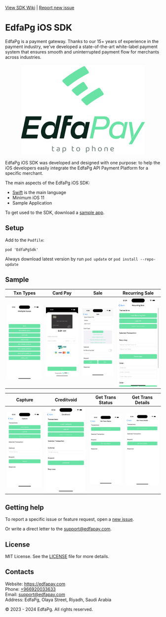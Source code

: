 [View SDK Wiki](https://github.com/edfapay/edfa-pg-ios-sdk-pod/wiki) | [Report new issue](https://github.com/edfapay/edfa-pg-ios-sdk-pod/issues/new)

# EdfaPg iOS SDK

EdfaPg is a payment gateway. Thanks to our 15+ years of experience in the payment industry, we’ve developed a state-of-the-art white-label payment system that ensures smooth and uninterrupted payment flow for merchants across industries.

<p align="center">
  <a href="https://edfapay.com">
      <img src="/media/header.png" alt="EdfaPg" width="400px"/>
  </a>
</p>

EdfaPg iOS SDK was developed and designed with one purpose: to help the iOS developers easily integrate the EdfaPg API Payment Platform for a specific merchant. 

The main aspects of the EdfaPg iOS SDK:

- [Swift](https://developer.apple.com/swift/) is the main language 
- Minimum iOS 11
- Sample Application

To get used to the SDK, download a [sample app](https://github.com/edfapay/edfa-pg-ios-sdk-sample ).

## Setup

Add to the `Podfile`:

```
pod 'EdfaPgSdk'
```

Always download latest version by run `pod update` or `pod install --repo-update`

## Sample

| Txn Types | Card Pay | Sale | Recurring Sale |
|-|-|-|-|
| ![](/media/main_page.png) | ![](/media/pay_card.png) | ![](/media/sale.png) | ![](/media/recurring-sale.png) |

| Capture | Creditvoid | Get Trans Status | Get Trans Details |
|-|-|-|-|
| ![](/media/capture.png) | ![](/media/creditvoid.png) | ![](/media/get-trans-status.png) | ![](/media/get-trans-details.png) |

## Getting help

To report a specific issue or feature request, open a [new issue](https://github.com/edfapay/edfa-pg-ios-sdk-pod/issues/new).

Or write a direct letter to the [support@edfapay.com](mailto:support@edfapay.com).

## License

MIT License. See the [LICENSE](https://github.com/edfapay/edfa-pg-ios-sdk-pod/blob/main/LICENSE) file for more details.

## Contacts

Website: https://edfapay.com  
Phone: [+966920033633](tel:+966920033633)  
Email: [support@edfapay.com](mailto:support@edfapay.com)  
Address: EdfaPg, Olaya Street, Riyadh, Saudi Arabia

© 2023 - 2024 EdfaPg. All rights reserved.
